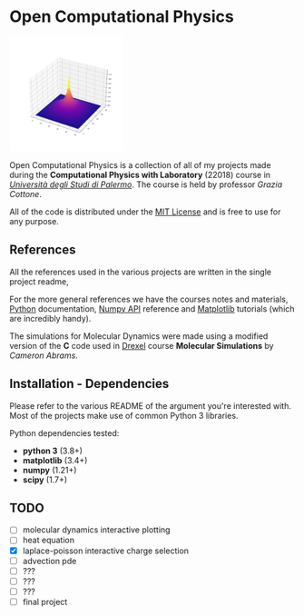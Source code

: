 # Open Computational Physics

<img src="laplace-poisson/images/single_charge.png" width="200"/>

Open Computational Physics is a collection of all of my projects made during the **Computational Physics with Laboratory** (22018) course in *[Università degli Studi di Palermo](https://www.unipa.it/)*. The course is held by professor *Grazia Cottone*.

All of the code is distributed under the [MIT License](LICENSE.md) and is free to use for any purpose.

## References

All the references used in the various projects are written in the single project readme, 

For the more general references we have the courses notes and materials, [Python](https://docs.python.org/3/) documentation, [Numpy API](https://numpy.org/doc/stable/reference/) reference and [Matplotlib](https://matplotlib.org/stable/tutorials/index.html) tutorials (which are incredibly handy).

The simulations for Molecular Dynamics were made using a modified version of the **C** code used in [Drexel](http://www.pages.drexel.edu/~cfa22/msim/node21.html) course **Molecular Simulations** by *Cameron Abrams*.

## Installation - Dependencies

Please refer to the various README of the argument you're interested with. Most of the projects make use of common Python 3 libraries.

Python dependencies tested:
  * **python 3** (3.8+)
  * **matplotlib** (3.4+)
  * **numpy** (1.21+)
  * **scipy** (1.7+)

## TODO

- [ ] molecular dynamics interactive plotting
- [ ] heat equation
- [x] laplace-poisson interactive charge selection
- [ ] advection pde
- [ ] ???
- [ ] ???
- [ ] ???
- [ ] final project
